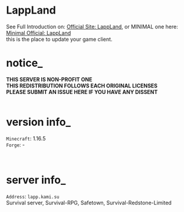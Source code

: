 # LappLand
See Full Introduction on: [Official Site: LappLand](https://corona.studio/lappland), or MINIMAL one here: [Minimal Official: LappLand](https://min.corona.studio/lapp)<br>
this is the place to update your game client.<br>
# notice_
**THIS SERVER IS NON-PROFIT ONE**<br>
**THIS REDISTRIBUTION FOLLOWS EACH ORIGINAL LICENSES**<br>
**PLEASE SUBMIT AN ISSUE HERE IF YOU HAVE ANY DISSENT**<br><br>
# version info_
`Minecraft`: 1.16.5<br>
`Forge`: -<br>

<br>

# server info_
`Address`: `lapp.kami.su` <br>
Survival server, Survival-RPG, Safetown, Survival-Redstone-Limited
